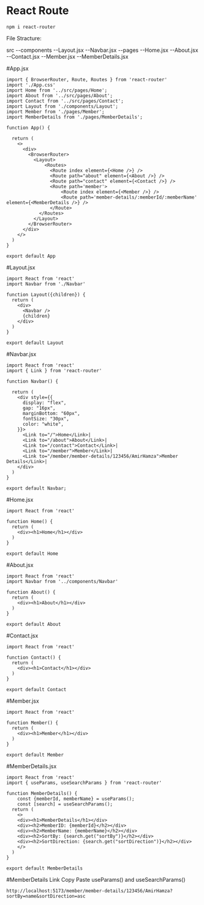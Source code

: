 # React Route

```Install React Router
npm i react-router
```

File Stracture:

src
    --components
                --Layout.jsx
                --Navbar.jsx
    --pages
          --Home.jsx
          --About.jsx
          --Contact.jsx
          --Member.jsx
          --MemberDetails.jsx


#App.jsx

```
import { BrowserRouter, Route, Routes } from 'react-router'
import './App.css'
import Home from '../src/pages/Home';
import About from '../src/pages/About';
import Contact from '../src/pages/Contact';
import Layout from './components/Layout';
import Member from './pages/Member';
import MemberDetails from './pages/MemberDetails';

function App() {

  return (
    <>
      <div>
        <BrowserRouter>
          <Layout>
              <Routes>
                <Route index element={<Home />} />
                <Route path="about" element={<About />} />
                <Route path="contact" element={<Contact />} />
                <Route path='member'>
                    <Route index element={<Member />} />
                    <Route path='member-details/:memberId/:memberName' element={<MemberDetails />} />
                </Route>
            </Routes>
          </Layout>
        </BrowserRouter>
      </div>
    </>
  )
}

export default App

```

#Layout.jsx
```
import React from 'react'
import Navbar from './Navbar'

function Layout({children}) {
  return (
    <div>
      <Navbar />
      {children}
    </div>
  )
}

export default Layout
```
#Navbar.jsx
```
import React from 'react'
import { Link } from 'react-router'

function Navbar() {

  return (
    <div style={{
      display: "flex",
      gap: "16px",
      marginBottom: "60px",
      fontSize: "30px",
      color: "white",
    }}>
      <Link to="/">Home</Link>|
      <Link to="/about">About</Link>|
      <Link to="/contact">Contact</Link>|
      <Link to="/member">Member</Link>|
      <Link to="/member/member-details/123456/AmirHamza">Member Details</Link>|
    </div>
  )
}

export default Navbar;
```
#Home.jsx
```
import React from 'react'

function Home() {
  return (
    <div><h1>Home</h1></div>
  )
}

export default Home
```
#About.jsx
```
import React from 'react'
import Navbar from '../components/Navbar'

function About() {
  return (
    <div><h1>About</h1></div>
  )
}

export default About
```
#Contact.jsx
```
import React from 'react'

function Contact() {
  return (
    <div><h1>Contact</h1></div>
  )
}

export default Contact
```
#Member.jsx
```
import React from 'react'

function Member() {
  return (
    <div><h1>Member</h1></div>
  )
}

export default Member
```
#MemberDetails.jsx
```
import React from 'react'
import { useParams, useSearchParams } from 'react-router'

function MemberDetails() {
    const {memberId, memberName} = useParams();
    const [search] = useSearchParams();
  return (
    <>
    <div><h1>MemberDetails</h1></div>
    <div><h2>MemberID: {memberId}</h2></div>
    <div><h2>MemberName: {memberName}</h2></div>
    <div><h2>SortBy: {search.get("sortBy")}</h2></div>
    <div><h2>SortDirection: {search.get("sortDirection")}</h2></div>
    </>
  )
}

export default MemberDetails
```
#MemberDetails Link Copy Paste useParams() and useSearchParams()
```
http://localhost:5173/member/member-details/123456/AmirHamza?sortBy=name&sortDirection=asc
```
